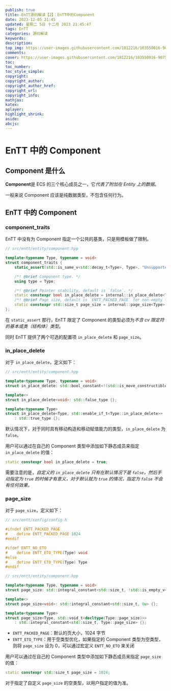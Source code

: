 ```yaml
---
publish: true
title: EnTT源码解读【2】：EnTT中的Component
date: 2023-12-05 21:45
updated: 星期二 5日 十二月 2023 21:45:47
tags: EnTT
categories: 源码解读
keywords:
description:
top_img: https://user-images.githubusercontent.com/1812216/103550016-90752280-4ea8-11eb-8667-12ed2219e137.png
comments:
cover: https://user-images.githubusercontent.com/1812216/103550016-90752280-4ea8-11eb-8667-12ed2219e137.png
toc:
toc_number:
toc_style_simple:
copyright:
copyright_author:
copyright_author_href:
copyright_url:
copyright_info:
mathjax:
katex:
aplayer:
highlight_shrink:
aside:
abcjs:
---
```

# EnTT 中的 Component
## Component 是什么
**Component**是 ECS 的三个核心成员之一，它*代表了附加在 Entity 上的数据*。

一般来说 Component 应该是纯数据类型，不包含任何行为。

## EnTT 中的 Component
### component_traits
EnTT 中没有为 Component 指定一个公共的基类，只是用模板做了限制。

```cpp
// src/entt/entity/component.hpp

template<typename Type, typename = void>
struct component_traits {
    static_assert(std::is_same_v<std::decay_t<Type>, Type>, "Unsupported type");

    /*! @brief Component type. */
    using type = Type;

    /*! @brief Pointer stability, default is `false`. */
    static constexpr bool in_place_delete = internal::in_place_delete<Type>::value;
    /*! @brief Page size, default is `ENTT_PACKED_PAGE` for non-empty types. */
    static constexpr std::size_t page_size = internal::page_size<Type>::value;
};
```

在 `static_assert` 那行，EnTT 限定了 Component 的类型必须为*不含 cv 限定符的基本或类（结构体）类型*。

同时 EnTT 提供了两个可选的配置项 `in_place_delete` 和 `page_size`。

### in_place_delete
对于 `in_place_delete`，定义如下：
```cpp
// src/entt/entity/component.hpp

template<typename Type, typename = void>
struct in_place_delete: std::bool_constant<!(std::is_move_constructible_v<Type> && std::is_move_assignable_v<Type>)> {};

template<>
struct in_place_delete<void>: std::false_type {};

template<typename Type>
struct in_place_delete<Type, std::enable_if_t<Type::in_place_delete>>
    : std::true_type {};
```

默认情况下，对于同时具有移动构造和移动赋值能力的类型，`in_place_delete` 为 `false`。

用户可以通过在自己的 Component 类型中添加如下静态成员来指定 `in_place_delete` 的值：
```cpp
static constexpr bool in_place_delete = true;
```

需要注意的是，*自定义的 `in_place_delete` 只有在默认情况下是 `false`，然后手动指定为 `true` 的时候才有意义，对于默认就为 `true` 的情况，指定为 `false` 不会有任何效果。*

### page_size
对于 `page_size`，定义如下：
```cpp
// src/entt/config/config.h

#ifndef ENTT_PACKED_PAGE
#    define ENTT_PACKED_PAGE 1024
#endif

#ifdef ENTT_NO_ETO
#    define ENTT_ETO_TYPE(Type) void
#else
#    define ENTT_ETO_TYPE(Type) Type
#endif

// src/entt/entity/component.hpp

template<typename Type, typename = void>
struct page_size: std::integral_constant<std::size_t, !std::is_empty_v<ENTT_ETO_TYPE(Type)> * ENTT_PACKED_PAGE> {};

template<>
struct page_size<void>: std::integral_constant<std::size_t, 0u> {};

template<typename Type>
struct page_size<Type, std::void_t<decltype(Type::page_size)>>
    : std::integral_constant<std::size_t, Type::page_size> {};
```

- `ENTT_PACKED_PAGE`：默认的页大小，1024 字节
- `ENTT_ETO_TYPE`：用于空类型优化，如果指定的 Component 类型为空类型，则将 `page_size` 设为 0，可以通过宏定义 `ENTT_NO_ETO` 来关闭

用户可以通过在自己的 Component 类型中添加如下静态成员来指定 `page_size` 的值：
```cpp
static constexpr std::size_t page_size = 1024;
```

对于指定了自定义 `page_size` 的空类型，以用户指定的值为准。
